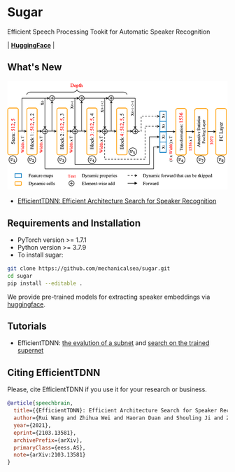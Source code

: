 # Sugar

Efficient Speech Processing Tookit for Automatic Speaker Recognition

| **[HuggingFace](https://huggingface.co/mechanicalsea/efficient-tdnn)** |

## What's New

![supernet](./tutorials/EfficientTDNN/supernet.png)

- [EfficientTDNN: Efficient Architecture Search for Speaker Recognition](https://arxiv.org/abs/2103.13581)

## Requirements and Installation

- PyTorch version >= 1.7.1
- Python version >= 3.7.9
- To install sugar:

```bash
git clone https://github.com/mechanicalsea/sugar.git
cd sugar
pip install --editable .
```

We provide pre-trained models for extracting speaker embeddings via [huggingface](https://huggingface.co/mechanicalsea/efficient-tdnn#compute-your-speaker-embeddings).

## Tutorials

- EfficientTDNN: [the evalution of a subnet](./tutorials/EfficientTDNN/EfficientTDNN.ipynb) and [search on the trained supernet](./tutorials/EfficientTDNN/TDNN-NAS.ipynb)

## Citing EfficientTDNN

Please, cite EfficientTDNN if you use it for your research or business.

```bibtex
@article{speechbrain,
  title={{EfficientTDNN}: Efficient Architecture Search for Speaker Recognition in the Wild},
  author={Rui Wang and Zhihua Wei and Haoran Duan and Shouling Ji and Zhen Hong},
  year={2021},
  eprint={2103.13581},
  archivePrefix={arXiv},
  primaryClass={eess.AS},
  note={arXiv:2103.13581}
}
```
